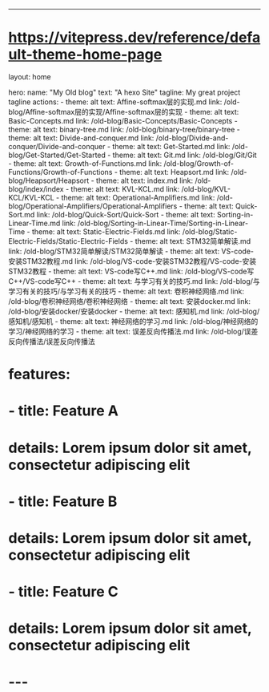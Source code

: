 ---
# https://vitepress.dev/reference/default-theme-home-page
layout: home

hero:
  name: "My Old blog"
  text: "A hexo Site"
  tagline: My great project tagline
  actions:
    - theme: alt
      text: Affine-softmax层的实现.md
      link: /old-blog/Affine-softmax层的实现/Affine-softmax层的实现
    - theme: alt
      text: Basic-Concepts.md
      link: /old-blog/Basic-Concepts/Basic-Concepts
    - theme: alt
      text: binary-tree.md
      link: /old-blog/binary-tree/binary-tree
    - theme: alt
      text: Divide-and-conquer.md
      link: /old-blog/Divide-and-conquer/Divide-and-conquer
    - theme: alt
      text: Get-Started.md
      link: /old-blog/Get-Started/Get-Started
    - theme: alt
      text: Git.md
      link: /old-blog/Git/Git
    - theme: alt
      text: Growth-of-Functions.md
      link: /old-blog/Growth-of-Functions/Growth-of-Functions
    - theme: alt
      text: Heapsort.md
      link: /old-blog/Heapsort/Heapsort
    - theme: alt
      text: index.md
      link: /old-blog/index/index
    - theme: alt
      text: KVL-KCL.md
      link: /old-blog/KVL-KCL/KVL-KCL
    - theme: alt
      text: Operational-Amplifiers.md
      link: /old-blog/Operational-Amplifiers/Operational-Amplifiers
    - theme: alt
      text: Quick-Sort.md
      link: /old-blog/Quick-Sort/Quick-Sort
    - theme: alt
      text: Sorting-in-Linear-Time.md
      link: /old-blog/Sorting-in-Linear-Time/Sorting-in-Linear-Time
    - theme: alt
      text: Static-Electric-Fields.md
      link: /old-blog/Static-Electric-Fields/Static-Electric-Fields
    - theme: alt
      text: STM32简单解读.md
      link: /old-blog/STM32简单解读/STM32简单解读
    - theme: alt
      text: VS-code-安装STM32教程.md
      link: /old-blog/VS-code-安装STM32教程/VS-code-安装STM32教程
    - theme: alt
      text: VS-code写C++.md
      link: /old-blog/VS-code写C++/VS-code写C++
    - theme: alt
      text: 与学习有关的技巧.md
      link: /old-blog/与学习有关的技巧/与学习有关的技巧
    - theme: alt
      text: 卷积神经网络.md
      link: /old-blog/卷积神经网络/卷积神经网络
    - theme: alt
      text: 安装docker.md
      link: /old-blog/安装docker/安装docker
    - theme: alt
      text: 感知机.md
      link: /old-blog/感知机/感知机
    - theme: alt
      text: 神经网络的学习.md
      link: /old-blog/神经网络的学习/神经网络的学习
    - theme: alt
      text: 误差反向传播法.md
      link: /old-blog/误差反向传播法/误差反向传播法

# features:
#   - title: Feature A
#     details: Lorem ipsum dolor sit amet, consectetur adipiscing elit
#   - title: Feature B
#     details: Lorem ipsum dolor sit amet, consectetur adipiscing elit
#   - title: Feature C
#     details: Lorem ipsum dolor sit amet, consectetur adipiscing elit
# ---

